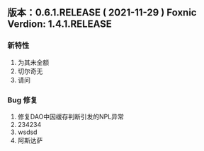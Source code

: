 ## 版本：0.6.1.RELEASE ( 2021-11-29 )  Foxnic Verdion: 1.4.1.RELEASE
### 新特性

1. 为其未全额
2. 切尔奇无
3. 请问

### Bug 修复
1. 修复DAO中因缓存判断引发的NPL异常
2. 234234
3. wsdsd
4. 阿斯达萨
